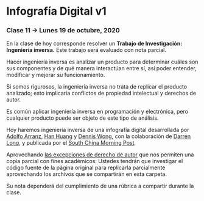 # Infografía Digital v1

### Clase 11 → Lunes 19 de octubre, 2020

En la clase de hoy corresponde resolver un **Trabajo de Investigación: Ingeniería inversa.** Este trabajo será evaluado con nota parcial.

Hacer ingeniería inversa es analizar un producto para determinar cuáles son sus componentes y de qué manera interactúan entre sí, así poder entender, modificar y mejorar su funcionamiento.

Si somos rigurosos, la ingeniería inversa no trata de replicar el producto analizado; esto implicaría conflictos de propiedad intelectual y derechos de autor. 

Es común aplicar ingeniería inversa en programación y electrónica, pero cualquier producto puede ser objeto de este tipo de análisis.

Hoy haremos ingeniería inversa de una infografía digital desarrollada por [Adolfo Arranz](https://www.scmp.com/author/adolfo-arranz), [Han Huang](https://www.scmp.com/author/han-huang) y [Dennis Wong](https://www.scmp.com/author/dennis-wong), con la colaboración de [Darren Long](https://www.scmp.com/author/darren-long), y publicada por el [South China Morning Post](https://www.scmp.com/author/scmp-graphics). 

Aprovechando [las excepciones de derecho de autor](https://www.bcn.cl/leyfacil/recurso/propiedad-intelectual-(derechos-de-autor)) que nos permiten una copia parcial con fines académicos: Ustedes tendrán que investigar el código fuente de la página original para replicarla parcialmente aprovechando los archivos que se compartirán en esta carpeta.

Su nota dependerá del cumplimiento de una rúbrica a compartir durante la clase.
